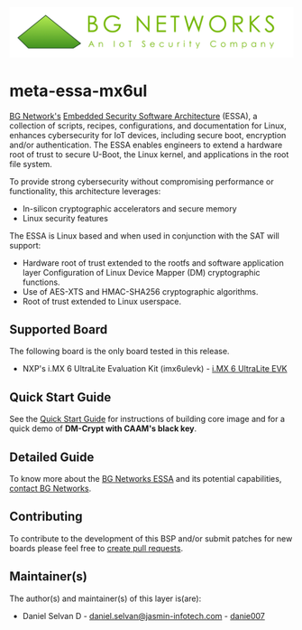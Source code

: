 <!--
# File: README.md
# Author: Daniel Selvan, Jasmin Infotech
# Copyright (c) 2022 BG Networks, Inc.
#
# See LICENSE file for license details.
-->

<p align="center">
    <img src="docs/assets/BGN_logo.png" alt="BGN_logo" />
</p>

# meta-essa-mx6ul

[BG Network's](https://bgnet.works/) [Embedded Security Software Architecture](https://bgnet.works/embedded-security-software-architecture/) (ESSA), a collection of scripts, recipes, configurations, and documentation for Linux, enhances cybersecurity for IoT devices, including secure boot, encryption and/or authentication. The ESSA enables engineers to extend a hardware root of trust to secure U-Boot, the Linux kernel, and applications in the root file system.

To provide strong cybersecurity without compromising performance or functionality, this architecture leverages:

- In-silicon cryptographic accelerators and secure memory
- Linux security features

The ESSA is Linux based and when used in conjunction with the SAT will support:

- Hardware root of trust extended to the rootfs and software application layer Configuration of Linux Device Mapper (DM) cryptographic functions.
- Use of AES-XTS and HMAC-SHA256 cryptographic algorithms.
- Root of trust extended to Linux userspace.

## Supported Board

The following board is the only board tested in this release.

- NXP's i.<d/>MX 6 UltraLite Evaluation Kit (imx6ulevk) - [i.MX 6 UltraLite EVK](https://www.nxp.com/design/development-boards/i-mx-evaluation-and-development-boards/i-mx6ultralite-evaluation-kit:MCIMX6UL-EVK)

## Quick Start Guide

See the [Quick Start Guide](docs/Quick_Start_Guide.md) for instructions of building core image and for a quick demo of **DM-Crypt with CAAM's black key**.

## Detailed Guide

To know more about the [BG Networks ESSA](https://bgnet.works/download-essa-user-guide/) and its potential capabilities, [contact BG Networks](https://bgnet.works/contact-us).

## Contributing

To contribute to the development of this BSP and/or submit patches for new boards please feel free to [create pull requests](https://github.com/bgnetworks/meta-essa-mx6ul/pulls).

## Maintainer(s)

The author(s) and maintainer(s) of this layer is(are):

- Daniel Selvan D - <daniel.selvan@jasmin-infotech.com> - [danie007](https://github.com/danie007)
